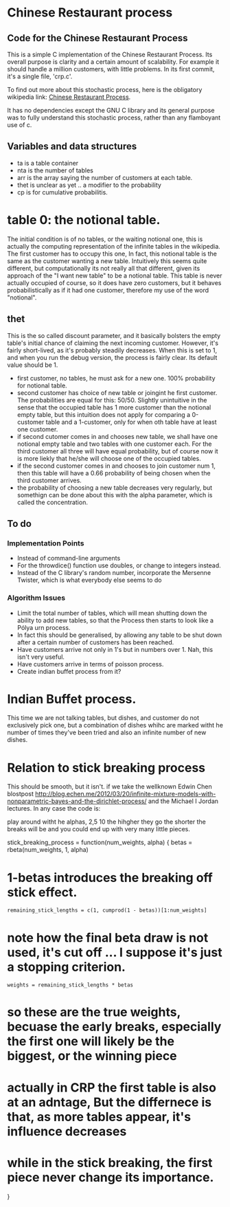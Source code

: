 # Chinese Restaurant process

## Code for the Chinese Restaurant Process

This is a simple C implementation of the Chinese Restaurant Process. Its overall purpose is clarity and a certain amount of scalability. For example it should handle a million customers, with little problems. In its first commit, it's a single file, 'crp.c'.

To find out more about this stochastic process, here is the obligatory wikipedia link: [Chinese Restaurant Process](http://en.wikipedia.org/wiki/Chinese_restaurant_process).

It has no dependencies except the GNU C library and its general purpose was to fully understand this stochastic process, rather than any flamboyant use of c.

## Variables and data structures

* ta is a table container
* nta is the number of tables
* arr is the array saying the number of customers at each table.
* thet is unclear as yet .. a modifier to the probability
* cp is for cumulative probabilitis.

# table 0: the notional table.
The initial condition is of no tables, or the waiting notional one, this is actually the computing representation of the infinite tables in the wikipedia. The first customer has to occupy this one,
In fact, this notional table is the same as the customer wanting a new table. Intuitively this seems quite different, but computationally its not really all that different, given its approach of the "I want new table" to be a notional table. This table is never actually occupied of course, so it does have zero customers, but it behaves probabilistically as if it had one customer, therefore my use of the word "notional".

## thet
This is the so called discount parameter, and it basically bolsters the empty table's initial chance of claiming the next incoming customer. However, it's fairly short-lived, as it's probably steadily decreases. When this is set to 1, and when you run the debug version, the process is fairly clear. Its default value should be 1. 
* first customer, no tables, he must ask for a new one. 100% probability for notional table.
* second customer has choice of new table or joingint he first customer. The probabilities are equal for this: 50/50. Slightly unintuitive in the sense that the occupied table has 1 more customer than the notional empty table, but this intuition does not apply for comparing a 0-customer table and a 1-customer, only for when oth table have at least one customer.
* if second cutomer comes in and chooses new table, we shall have one notional empty table and two tables with one customer each. For the third customer all three will have equal probability, but of course now it is more liekly that he/she will choose one of the occupied tables.
* if the second customer comes in and chooses to join customer num 1, then this table will have a 0.66 probability of being chosen when the third customer arrives.
* the probability of choosing a new table decreases very regularly, but somethign can be done about this with the alpha parameter, which is called the concentration.

## To do

### Implementation Points
* Instead of command-line arguments
* For the throwdice() function use doubles, or change to integers instead.
* Instead of the C library's random number, incorporate the Mersenne Twister, which is what everybody else seems to do

### Algorithm Issues
* Limit the total number of tables, which will mean shutting down the ability to add new tables, so that the Process then starts to look like a Pólya urn process.
* In fact this should be generalised, by allowing any table to be shut down after a certain number of customers has been reached.
* Have customers arrive not only in 1's but in numbers over 1. Nah, this isn't very useful.
* Have customers arrive in terms of poisson process.
* Create indian buffet process from it?

# Indian Buffet process.
This time we are not talking tables, but dishes, and customer do not exclusively pick one, but a combination of dishes whihc are marked witht he number of times they've been tried and also an infinite number of new dishes.


# Relation to stick breaking process

This should be smooth, but it isn't. if we take the wellknown Edwin Chen blostpost http://blog.echen.me/2012/03/20/infinite-mixture-models-with-nonparametric-bayes-and-the-dirichlet-process/
and the Michael I Jordan lectures. In any case the code is:

play around witht he alphas, 2,5 10 the hihgher they go the shorter the breaks will be and you could end up with very many little pieces.

stick_breaking_process = function(num_weights, alpha) {
    betas = rbeta(num_weights, 1, alpha)
# 1-betas introduces the breaking off stick effect.
    remaining_stick_lengths = c(1, cumprod(1 - betas))[1:num_weights]
# note how the final beta draw is not used, it's cut off ... I suppose it's just a stopping criterion.
    weights = remaining_stick_lengths * betas
# so these are the true weights, becuase the early breaks, especially the first one will likely be the biggest, or the winning piece
# actually in CRP the first table is also at an adntage, But the differnece is that, as more tables appear, it's influence decreases
# while in the stick breaking, the first piece never change its importance.
  }
  
